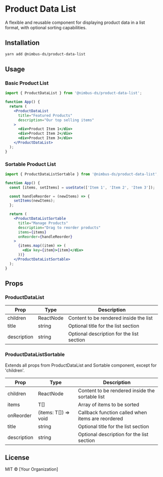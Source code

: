 # Product Data List

A flexible and reusable component for displaying product data in a list format, with optional sorting capabilities.

## Installation

```sh
yarn add @nimbus-ds/product-data-list
```

## Usage

### Basic Product List

```jsx
import { ProductDataList } from '@nimbus-ds/product-data-list';

function App() {
  return (
    <ProductDataList 
      title="Featured Products"
      description="Our top selling items"
    >
      <div>Product Item 1</div>
      <div>Product Item 2</div>
      <div>Product Item 3</div>
    </ProductDataList>
  );
}
```

### Sortable Product List

```jsx
import { ProductDataListSortable } from '@nimbus-ds/product-data-list';

function App() {
  const [items, setItems] = useState(['Item 1', 'Item 2', 'Item 3']);

  const handleReorder = (newItems) => {
    setItems(newItems);
  };

  return (
    <ProductDataListSortable 
      title="Manage Products"
      description="Drag to reorder products"
      items={items}
      onReorder={handleReorder}
    >
      {items.map((item) => (
        <div key={item}>{item}</div>
      ))}
    </ProductDataListSortable>
  );
}
```

## Props

### ProductDataList

| Prop | Type | Description |
|------|------|-------------|
| children | ReactNode | Content to be rendered inside the list |
| title | string | Optional title for the list section |
| description | string | Optional description for the list section |

### ProductDataListSortable

Extends all props from ProductDataList and Sortable component, except for 'children'.

| Prop | Type | Description |
|------|------|-------------|
| children | ReactNode | Content to be rendered inside the sortable list |
| items | T[] | Array of items to be sorted |
| onReorder | (items: T[]) => void | Callback function called when items are reordered |
| title | string | Optional title for the list section |
| description | string | Optional description for the list section |

## License

MIT © [Your Organization] 